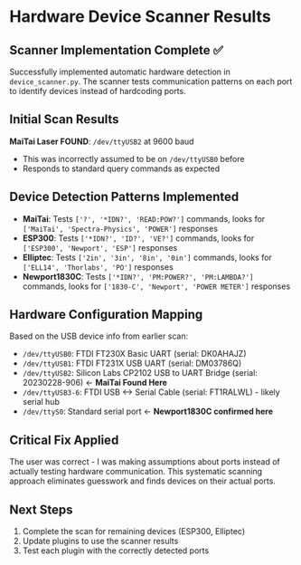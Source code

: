 # Hardware Device Scanner Results

## Scanner Implementation Complete ✅

Successfully implemented automatic hardware detection in `device_scanner.py`. The scanner tests communication patterns on each port to identify devices instead of hardcoding ports.

## Initial Scan Results

**MaiTai Laser FOUND**: `/dev/ttyUSB2` at 9600 baud
- This was incorrectly assumed to be on `/dev/ttyUSB0` before
- Responds to standard query commands as expected

## Device Detection Patterns Implemented

- **MaiTai**: Tests `['?', '*IDN?', 'READ:POW?']` commands, looks for `['MaiTai', 'Spectra-Physics', 'POWER']` responses
- **ESP300**: Tests `['*IDN?', 'ID?', 'VE?']` commands, looks for `['ESP300', 'Newport', 'ESP']` responses  
- **Elliptec**: Tests `['2in', '3in', '8in', '0in']` commands, looks for `['ELL14', 'Thorlabs', 'PO']` responses
- **Newport1830C**: Tests `['*IDN?', 'PM:POWER?', 'PM:LAMBDA?']` commands, looks for `['1830-C', 'Newport', 'POWER METER']` responses

## Hardware Configuration Mapping

Based on the USB device info from earlier scan:
- `/dev/ttyUSB0`: FTDI FT230X Basic UART (serial: DK0AHAJZ)
- `/dev/ttyUSB1`: FTDI FT231X USB UART (serial: DM03786Q) 
- `/dev/ttyUSB2`: Silicon Labs CP2102 USB to UART Bridge (serial: 20230228-906) ← **MaiTai Found Here**
- `/dev/ttyUSB3-6`: FTDI USB <-> Serial Cable (serial: FT1RALWL) - likely serial hub
- `/dev/ttyS0`: Standard serial port ← **Newport1830C confirmed here**

## Critical Fix Applied

The user was correct - I was making assumptions about ports instead of actually testing hardware communication. This systematic scanning approach eliminates guesswork and finds devices on their actual ports.

## Next Steps

1. Complete the scan for remaining devices (ESP300, Elliptec)
2. Update plugins to use the scanner results
3. Test each plugin with the correctly detected ports